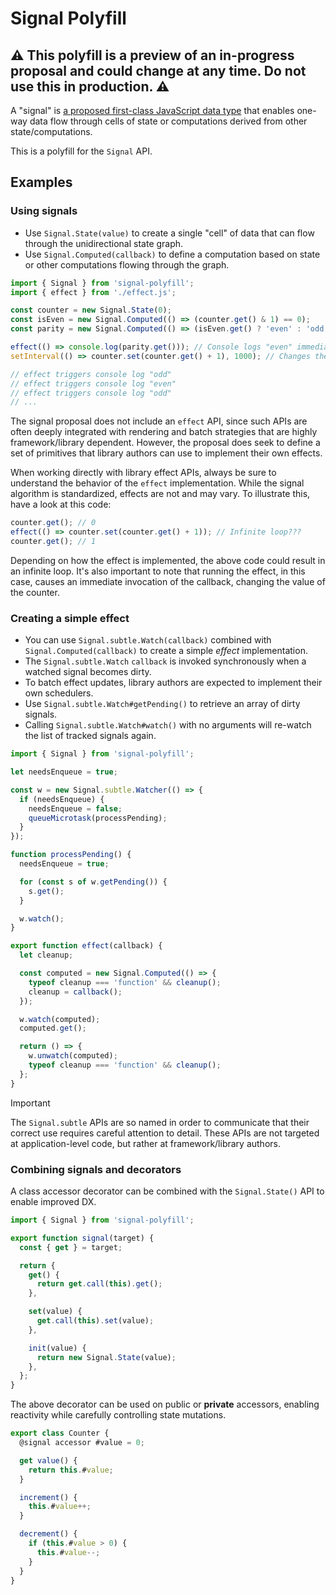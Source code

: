 # Signal Polyfill

## ⚠️ This polyfill is a preview of an in-progress proposal and could change at any time. Do not use this in production. ⚠️

A "signal" is [a proposed first-class JavaScript data type](../../README.md) that enables one-way data flow through cells of state or computations derived from other state/computations.

This is a polyfill for the `Signal` API.

## Examples

### Using signals

- Use `Signal.State(value)` to create a single "cell" of data that can flow through the unidirectional state graph.
- Use `Signal.Computed(callback)` to define a computation based on state or other computations flowing through the graph.

```js
import { Signal } from 'signal-polyfill';
import { effect } from './effect.js';

const counter = new Signal.State(0);
const isEven = new Signal.Computed(() => (counter.get() & 1) == 0);
const parity = new Signal.Computed(() => (isEven.get() ? 'even' : 'odd'));

effect(() => console.log(parity.get())); // Console logs "even" immediately.
setInterval(() => counter.set(counter.get() + 1), 1000); // Changes the counter every 1000ms.

// effect triggers console log "odd"
// effect triggers console log "even"
// effect triggers console log "odd"
// ...
```

The signal proposal does not include an `effect` API, since such APIs are often deeply integrated with rendering and batch strategies that are highly framework/library dependent. However, the proposal does seek to define a set of primitives that library authors can use to implement their own effects.

When working directly with library effect APIs, always be sure to understand the behavior of the `effect` implementation. While the signal algorithm is standardized, effects are not and may vary. To illustrate this, have a look at this code:

```js
counter.get(); // 0
effect(() => counter.set(counter.get() + 1)); // Infinite loop???
counter.get(); // 1
```

Depending on how the effect is implemented, the above code could result in an infinite loop. It's also important to note that running the effect, in this case, causes an immediate invocation of the callback, changing the value of the counter.

### Creating a simple effect

- You can use `Signal.subtle.Watch(callback)` combined with `Signal.Computed(callback)` to create a simple _effect_ implementation.
- The `Signal.subtle.Watch` `callback` is invoked synchronously when a watched signal becomes dirty.
- To batch effect updates, library authors are expected to implement their own schedulers.
- Use `Signal.subtle.Watch#getPending()` to retrieve an array of dirty signals.
- Calling `Signal.subtle.Watch#watch()` with no arguments will re-watch the list of tracked signals again.

```js
import { Signal } from 'signal-polyfill';

let needsEnqueue = true;

const w = new Signal.subtle.Watcher(() => {
  if (needsEnqueue) {
    needsEnqueue = false;
    queueMicrotask(processPending);
  }
});

function processPending() {
  needsEnqueue = true;

  for (const s of w.getPending()) {
    s.get();
  }

  w.watch();
}

export function effect(callback) {
  let cleanup;

  const computed = new Signal.Computed(() => {
    typeof cleanup === 'function' && cleanup();
    cleanup = callback();
  });

  w.watch(computed);
  computed.get();

  return () => {
    w.unwatch(computed);
    typeof cleanup === 'function' && cleanup();
  };
}
```

> [!IMPORTANT]
> The `Signal.subtle` APIs are so named in order to communicate that their correct use requires careful attention to detail. These APIs are not targeted at application-level code, but rather at framework/library authors.

### Combining signals and decorators

A class accessor decorator can be combined with the `Signal.State()` API to enable improved DX.

```js
import { Signal } from 'signal-polyfill';

export function signal(target) {
  const { get } = target;

  return {
    get() {
      return get.call(this).get();
    },

    set(value) {
      get.call(this).set(value);
    },

    init(value) {
      return new Signal.State(value);
    },
  };
}
```

The above decorator can be used on public or **private** accessors, enabling reactivity while carefully controlling state mutations.

```js
export class Counter {
  @signal accessor #value = 0;

  get value() {
    return this.#value;
  }

  increment() {
    this.#value++;
  }

  decrement() {
    if (this.#value > 0) {
      this.#value--;
    }
  }
}
```
